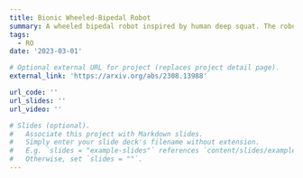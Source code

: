 ```yaml
---
title: Bionic Wheeled-Bipedal Robot
summary: A wheeled bipedal robot inspired by human deep squat. The robot is controlled using CLF-WBC.
tags:
  - RO
date: '2023-03-01'

# Optional external URL for project (replaces project detail page).
external_link: 'https://arxiv.org/abs/2308.13988'

url_code: ''
url_slides: ''
url_video: ''

# Slides (optional).
#   Associate this project with Markdown slides.
#   Simply enter your slide deck's filename without extension.
#   E.g. `slides = "example-slides"` references `content/slides/example-slides.md`.
#   Otherwise, set `slides = ""`.
---
```

